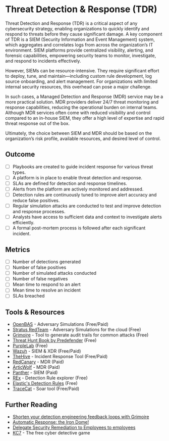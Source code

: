 # Threat Detection & Response (TDR)

Threat Detection and Response (TDR) is a critical aspect of any cybersecurity strategy, enabling organizations to quickly identify and respond to threats before they cause significant damage. A key component of TDR is a SIEM (Security Information and Event Management) system, which aggregates and correlates logs from across the organization’s IT environment. SIEM platforms provide centralized visibility, alerting, and forensic capabilities, empowering security teams to monitor, investigate, and respond to incidents effectively.

However, SIEMs can be resource-intensive. They require significant effort to deploy, tune, and maintain—including custom rule development, log source onboarding, and alert management. For organizations with limited internal security resources, this overhead can pose a major challenge.

In such cases, a Managed Detection and Response (MDR) service may be a more practical solution. MDR providers deliver 24/7 threat monitoring and response capabilities, reducing the operational burden on internal teams. Although MDR services often come with reduced visibility and control compared to an in-house SIEM, they offer a high level of expertise and rapid threat response out of the box.

Ultimately, the choice between SIEM and MDR should be based on the organization’s risk profile, available resources, and desired level of control.

## Outcome

- [ ] Playbooks are created to guide incident response for various threat types.
- [ ] A platform is in place to enable threat detection and response.
- [ ] SLAs are defined for detection and response timelines.
- [ ] Alerts from the platform are actively monitored and addressed.
- [ ] Detection rules are continuously tuned to improve alert accuracy and reduce false positives.
- [ ] Regular simulation attacks are conducted to test and improve detection and response processes.
- [ ] Analysts have access to sufficient data and context to investigate alerts efficiently.
- [ ] A formal post-mortem process is followed after each significant incident.

## Metrics

- [ ] Number of detections generated
- [ ] Number of false positives
- [ ] Number of simulated attacks conducted
- [ ] Number of false negatives
- [ ] Mean time to respond to an alert
- [ ] Mean time to resolve an incident
- [ ] SLAs breached

## Tools & Resources

- [OpenBAS](https://filigran.io/) - Adversary Simulations (Free/Paid)
- [Stratus RedTeam](https://github.com/DataDog/stratus-red-team) - Adversary Simulations for the cloud (Free)
- [Grimoire](https://github.com/dataDog/grimoire) - Tool to generate audit trails for common attacks (Free)
- [Threat Hunt Book by Predefender](https://huntbook.predefender.com/) (Free)
- [PurpleLab](https://github.com/Krook9d/PurpleLab?) (Free)
- [Wazuh](https://wazuh.com/) - SIEM & XDR (Free/Paid)
- [TheHive](https://strangebee.com/) - Incident Response Tool (Free/Paid)
- [RedCanary](https://redcanary.com/) - MDR (Paid)
- [ArticWolf](https://arcticwolf.com/) - MDR (Paid)
- [Panther](https://panther.com/) - SIEM (Paid)
- [REx](https://rulexplorer.io/) - Detection Rule explorer (Free)
- [Elastic's Detection Rules](https://github.com/elastic/detection-rules/tree/main) (Free)
- [TraceCat](https://www.tracecat.com/) - Soar tool (Free/Paid)

## Further Reading

- [Shorten your detection engineering feedback loops with Grimoire](https://securitylabs.datadoghq.com/articles/announcing-grimoire/)
- [Automatic Response: the Iron Dome!](https://www.linkedin.com/pulse/automatic-response-iron-dome-jorge-o-higgins-sfakf)
- [Delegate Security Remediation to Employees to employees](https://mayakaczorowski.com/blogs/slacksecops)
- [KC7](https://kc7cyber.com/) - The free cyber detective game
